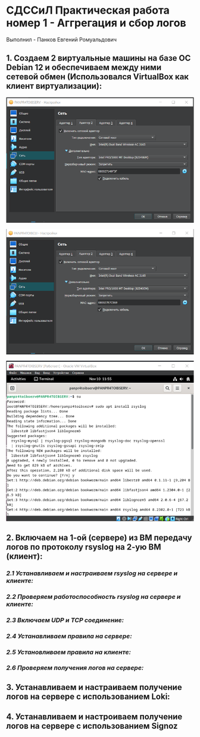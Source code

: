 # **СДССиЛ Практическая работа номер 1 - Аггрегация и сбор логов**

Выполнил - Панков Евгений Ромуальдович

## **1. Создаем 2 виртуальные машины на базе ОС Debian 12 и обеспечиваем между ними сетевой обмен (Использовался VirtualBox как клиент виртуализации):**

   ![image](Pictures/1.png)

   ![image](Pictures/2.png)

   ![image](Pictures/3.png)

## **2. Включаем на 1-ой (сервере) из ВМ передачу логов по протоколу rsyslog на 2-ую ВМ (клиент):**

### ***2.1 Устанавливаем и настраиваем rsyslog на сервере и клиенте:***



### ***2.2 Проверяем работоспособность rsyslog на сервере и клиенте:***



### ***2.3 Включаем UDP и TCP соединение:***



### ***2.4 Устанавливаем правила на сервере:***



### ***2.5 Установливаем правила на клиенте:***



### ***2.6 Проверяем получения логов на сервере:***



## **3. Устанавливаем и настраиваем получение логов на сервере с использованием Loki:**



## **4. Устанавливаем и настроиваем получение логов на сервере с использованием Signoz**


